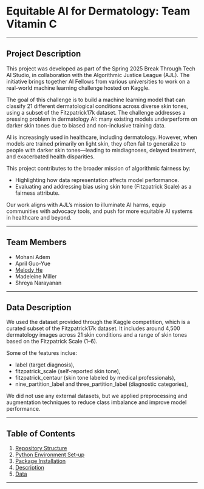 # Equitable AI for Dermatology: Team Vitamin C
---
## Project Description

This project was developed as part of the Spring 2025 Break Through Tech AI Studio, in collaboration with the Algorithmic Justice League (AJL). The initiative brings together AI Fellows from various universities to work on a real-world machine learning challenge hosted on Kaggle.

The goal of this challenge is to build a machine learning model that can classify 21 different dermatological conditions across diverse skin tones, using a subset of the Fitzpatrick17k dataset. The challenge addresses a pressing problem in dermatology AI: many existing models underperform on darker skin tones due to biased and non-inclusive training data.

AI is increasingly used in healthcare, including dermatology. However, when models are trained primarily on light skin, they often fail to generalize to people with darker skin tones—leading to misdiagnoses, delayed treatment, and exacerbated health disparities.

This project contributes to the broader mission of algorithmic fairness by:

- Highlighting how data representation affects model performance.
- Evaluating and addressing bias using skin tone (Fitzpatrick Scale) as a fairness attribute.

Our work aligns with AJL’s mission to illuminate AI harms, equip communities with advocacy tools, and push for more equitable AI systems in healthcare and beyond.

---
## Team Members
- Mohani Adem
- April Guo-Yue
- [Melody He](https://github.com/melodyhe21)
- Madeleine Miller
- Shreya Narayanan

---
## Data Description

We used the dataset provided through the Kaggle competition, which is a curated subset of the Fitzpatrick17k dataset. It includes around 4,500 dermatology images across 21 skin conditions and a range of skin tones based on the Fitzpatrick Scale (1–6).

Some of the features inclue:
- label (target diagnosis),
- fitzpatrick_scale (self-reported skin tone),
- fitzpatrick_centaur (skin tone labeled by medical professionals),
- nine_partition_label and three_partition_label (diagnostic categories),

We did not use any external datasets, but we applied preprocessing and augmentation techniques to reduce class imbalance and improve model performance.

---
## Table of Contents
1. [Repository Structure](#repository-structure)
2. [Python Environment Set-up](#python-environment-set-up)
3. [Package Installation](#package-installation)
4. [Description](#description)
7. [Data](#data)
---
